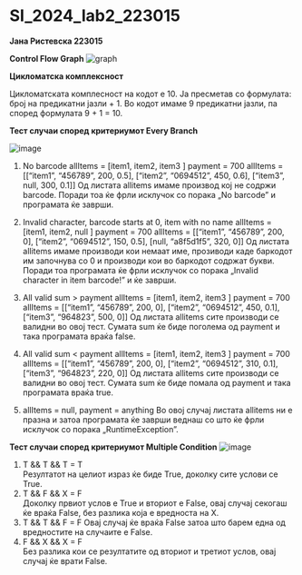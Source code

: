 # SI_2024_lab2_223015
**Јана Ристевска 223015**

**Control Flow Graph**
![graph](https://github.com/janaristevska/SI_2024_lab2_223015/assets/138867404/c2ca74a1-41be-40c6-b76e-970fbd3b7554)

**Цикломатска комплексност**

Цикломатската комплесност на кодот е 10. Ја пресметав со формулата: број на предикатни јазли + 1. Во кодот имаме 9 предикатни јазли, па според формулата 9 + 1 = 10.

**Тест случаи според критериумот Every Branch**

![image](https://github.com/janaristevska/SI_2024_lab2_223015/assets/138867404/b33d107e-fedd-403b-9b02-7c36768d945a)

1) No barcode
allItems = [item1, item2, item3 ] payment = 700
allItems = [[“item1”, “456789”, 200, 0.5], [“item2”, “0694512”, 450, 0.6], [“item3”, null, 300, 0.1]]
Од листата allitems имаме производ кој не содржи barcode. Поради тоа ќе фрли исклучок со порака „No barcode” и програмата ќе заврши. 

2) Invalid character, barcode starts at 0, item with no name
allItems = [item1, item2, null ] payment = 700
allItems = [[“item1”, “456789”, 200, 0], [“item2”, “0694512”, 150, 0.5], [null, “a8f5d1f5”, 320, 0]]
Од листата allitems имаме производи кои немаат име, прозиводи каде баркодот им започнува со 0 и производи кои во баркодот содржат букви. Поради тоа програмата ќе фрли исклучок со порака „Invalid character in item barcode!” и ќе заврши. 

3) All valid sum > payment
allItems = [item1, item2, item3 ] payment = 700
allItems = [[“item1”, “456789”, 200, 0], [“item2”, “0694512”, 450, 0.1], [“item3”, “964823”, 500, 0]]
Од листата allitems сите производи се валидни во овој тест. Сумата sum ќе биде поголема од payment и така програмата враќа false.

4) All valid sum < payment
allItems = [item1, item2, item3 ] payment = 700
allItems = [[“item1”, “456789”, 200, 0], [“item2”, “0694512”, 310, 0.1], [“item3”, “964823”, 220, 0]]
Од листата allitems сите производи се валидни во овој тест. Сумата sum ќе биде помала од payment и така програмата враќа true.

5) allItems = null, payment = anything
Во овој случај листата allitems ни е празна и затоа програмата ќе заврши веднаш со што ќе фрли исклучок со порака „RuntimeException”.

**Тест случаи според критериумот Multiple Condition**
![image](https://github.com/janaristevska/SI_2024_lab2_223015/assets/138867404/4cbb0d73-b130-4d70-a522-2d0cb8ce484f)

1)  T && T && T = T    
Резултатот на целиот израз ќе биде True, доколку сите услови се True.
2) T && F && X = F     
Доколку првиот услов е True и вториот е False, oвај случај секогаш ќе враќа False, без разлика која е вредноста на X. 
3) T && T && F = F
Овај случај ќе враќа False затоа што барем една од вредностите на случаите е  False.      
4) F && X && X = F     
Без разлика кои се резултатите од вториот и третиот услов, овај случај ќе врати Falsе. 


